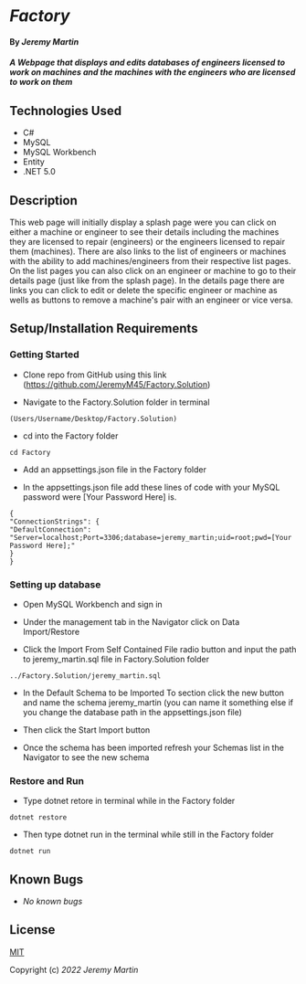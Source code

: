
# _Factory_

#### By _**Jeremy Martin**_

#### _A Webpage that displays and edits databases of engineers licensed to work on machines and the machines with the engineers who are licensed to work on them_

## Technologies Used

* C#
* MySQL
* MySQL Workbench
* Entity
* .NET 5.0

## Description

This web page will initially display a splash page were you can click on either a machine or engineer to see their details including the machines they are licensed to repair (engineers) or the engineers licensed to repair them (machines). There are also links to the list of engineers or machines with the ability to add machines/engineers from their respective list pages. On the list pages you can also click on an engineer or machine to go to their details page (just like from the splash page). In the details page there are links you can click to edit or delete the specific engineer or machine as wells as buttons to remove a machine's pair with an engineer or vice versa. 

## Setup/Installation Requirements

### Getting Started

* Clone repo from GitHub using this link (https://github.com/JeremyM45/Factory.Solution)

* Navigate to the Factory.Solution folder in terminal
```
(Users/Username/Desktop/Factory.Solution)
```
* cd into the Factory folder
```
cd Factory
```
* Add an appsettings.json file in the Factory folder

* In the appsettings.json file add these lines of code with your MySQL password were [Your Password Here] is.

```
{
"ConnectionStrings": {
"DefaultConnection": "Server=localhost;Port=3306;database=jeremy_martin;uid=root;pwd=[Your Password Here];"
}
}
```

### Setting up database

* Open MySQL Workbench and sign in

* Under the management tab in the Navigator click on Data Import/Restore

* Click the Import From Self Contained File radio button and input the path to jeremy_martin.sql file in Factory.Solution folder

```
../Factory.Solution/jeremy_martin.sql
```

* In the Default Schema to be Imported To section click the new button and name the schema jeremy_martin (you can name it something else if you change the database path in the appsettings.json file)

* Then click the Start Import button

* Once the schema has been imported refresh your Schemas list in the Navigator to see the new schema

### Restore and Run

* Type dotnet retore in terminal while in the Factory folder
```
dotnet restore
```
* Then type dotnet run in the terminal while still in the Factory folder
```
dotnet run
```

## Known Bugs

*  _No known bugs_

## License

[MIT](https://opensource.org/licenses/MIT)

Copyright (c) _2022_  _Jeremy Martin_
